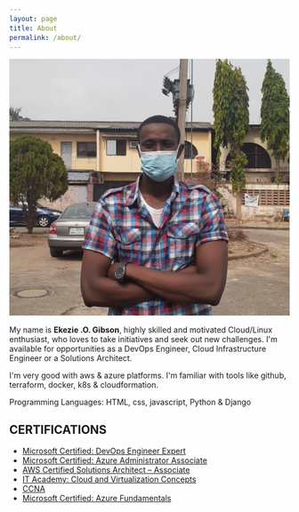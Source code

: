 ```yaml
---
layout: page
title: About
permalink: /about/
---
```


 ![Photo](/images/me22.jpg)

My name is **Ekezie .O. Gibson**, highly skilled and motivated Cloud/Linux enthusiast, who loves to take initiatives and seek out new challenges. I'm available for opportunities as a DevOps Engineer, Cloud Infrastructure Engineer or a Solutions Architect.

I'm very good with aws & azure platforms. I'm familiar with tools like github, terraform, docker, k8s & cloudformation.

Programming Languages: HTML, css, javascript, Python & Django

## CERTIFICATIONS
* [Microsoft Certified: DevOps Engineer Expert](https://www.youracclaim.com/badges/715260e0-7d2a-42c1-9337-9970c8338854/public_url)
* [Microsoft Certified: Azure Administrator Associate](https://www.youracclaim.com/badges/f4ffdcd6-d730-41c1-be88-b697b3362efc/public_url)
* [AWS Certified Solutions Architect – Associate](https://www.youracclaim.com/badges/77b9b49b-b737-46e8-a778-a1595ac08596/public_url)
* [IT Academy: Cloud and Virtualization Concepts](https://www.youracclaim.com/badges/066da9d8-7276-4f6f-8597-b4faded3ea7c/public_url)
* [CCNA](https://www.youracclaim.com/badges/3ac2243b-0905-4fd6-99fc-749fb4c78399/public_url)
* [Microsoft Certified: Azure Fundamentals](https://www.youracclaim.com/badges/bfc74073-1671-4616-beb9-ae89b310fb04/public_url)